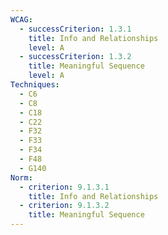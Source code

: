 ```yaml
---
WCAG:
  - successCriterion: 1.3.1
    title: Info and Relationships
    level: A
  - successCriterion: 1.3.2
    title: Meaningful Sequence
    level: A
Techniques:
  - C6
  - C8
  - C18
  - C22
  - F32
  - F33
  - F34
  - F48
  - G140
Norm:
  - criterion: 9.1.3.1
    title: Info and Relationships
  - criterion: 9.1.3.2
    title: Meaningful Sequence
---
```

